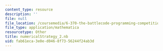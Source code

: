 ```yaml
---
content_type: resource
description: ''
file: null
file_location: /coursemedia/6-370-the-battlecode-programming-competition-january-iap-2013/fab61eca3e0ed0468f7356244f24ab3d_numericalStrategy_2.nb
file_type: application/mathematica
resourcetype: Other
title: numericalStrategy_2.nb
uid: fab61eca-3e0e-d046-8f73-56244f24ab3d
---
```

